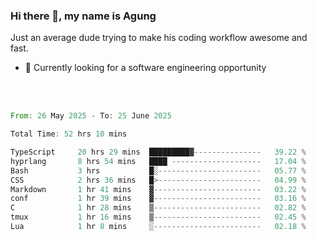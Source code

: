 ### Hi there 👋, my name is Agung
Just an average dude trying to make his coding workflow awesome and fast.

<!--
**agungfir98/agungfir98** is a ✨ _special_ ✨ repository because its `README.md` (this file) appears on your GitHub profile.
-->

- 🔭 Currently looking for a software engineering opportunity
<br/>
<br/>
<!--START_SECTION:waka-->

```rust
From: 26 May 2025 - To: 25 June 2025

Total Time: 52 hrs 10 mins

TypeScript     20 hrs 29 mins  █████████▓---------------   39.22 %
hyprlang       8 hrs 54 mins   ████ --------------------   17.04 %
Bash           3 hrs           █░-----------------------   05.77 %
CSS            2 hrs 36 mins   █>-----------------------   04.99 %
Markdown       1 hr 41 mins    ▓------------------------   03.22 %
conf           1 hr 39 mins    ▓------------------------   03.16 %
C              1 hr 28 mins    ▒------------------------   02.82 %
tmux           1 hr 16 mins    ▒------------------------   02.45 %
Lua            1 hr 8 mins     ░------------------------   02.18 %
```

<!--END_SECTION:waka-->
